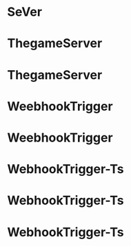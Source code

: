 # SeVer
# ThegameServer
# ThegameServer
# WeebhookTrigger
# WeebhookTrigger
# WebhookTrigger-Ts
# WebhookTrigger-Ts
# WebhookTrigger-Ts
